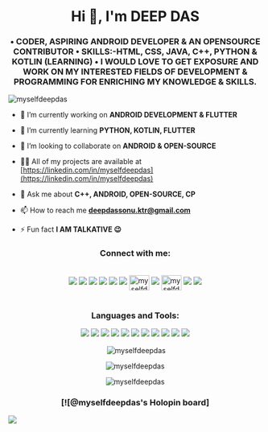 <h1 align="center">Hi 👋, I'm DEEP DAS</h1>
<h3 align="center">• CODER, ASPIRING ANDROID DEVELOPER & AN OPENSOURCE CONTRIBUTOR • SKILLS:-HTML, CSS, JAVA, C++, PYTHON & KOTLIN (LEARNING) • I WOULD LOVE TO GET EXPOSURE AND WORK ON MY INTERESTED FIELDS OF DEVELOPMENT & PROGRAMMING FOR ENRICHING MY KNOWLEDGE & SKILLS.</h3>

<p align="left"> <img src="https://komarev.com/ghpvc/?username=myselfdeepdas&label=Profile%20views&color=0e75b6&style=flat" alt="myselfdeepdas" /> </p>

- 🔭 I’m currently working on **ANDROID DEVELOPMENT & FLUTTER**

- 🌱 I’m currently learning **PYTHON, KOTLIN, FLUTTER**

- 👯 I’m looking to collaborate on **ANDROID & OPEN-SOURCE**

- 👨‍💻 All of my projects are available at [https://linkedin.com/in/myselfdeepdas](https://linkedin.com/in/myselfdeepdas)

- 💬 Ask me about **C++, ANDROID, OPEN-SOURCE, CP**

- 📫 How to reach me **deepdassonu.ktr@gmail.com**

- ⚡ Fun fact **I AM TALKATIVE 😉**

<h3 align="center">Connect with me:</h3>
<br>
<div align="center">
<a href="https://dev.to/myselfdeepdas" ><img src="https://img.shields.io/badge/dev.to-0A0A0A?style=for-the-badge&logo=devdotto&logoColor=white"></a>
<a href="https://twitter.com/myselfdeepdas" ><img src="https://img.shields.io/badge/Twitter-1DA1F2?style=for-the-badge&logo=twitter&logoColor=white"><a>
<a href="https://linkedin.com/in/myselfdeepdas" ><img src="https://img.shields.io/badge/LinkedIn-0077B5?style=for-the-badge&logo=linkedin&logoColor=white"><a>
<a href="https://facebook.com/myselfdeepdas" ><img src="https://img.shields.io/badge/Facebook-1877F2?style=for-the-badge&logo=facebook&logoColor=white"><a>
<a href="https://instagram.com/myselfdeepdas" ><img src="https://img.shields.io/badge/Instagram-E4405F?style=for-the-badge&logo=instagram&logoColor=white"><a>
<a href="https://www.codechef.com/users/myselfdeepdas" ><img src="https://img.shields.io/badge/-CodeChef-5B4638?style=for-the-badge&logo=CodeChef&logoColor=white"><a>
<a href="https://codeforces.com/profile/myselfdeepdas" target="blank"><img align="center" src="https://raw.githubusercontent.com/rahuldkjain/github-profile-readme-generator/master/src/images/icons/Social/codeforces.svg" alt="myselfdeepdas" height="30" width="40"  /></a>
<a href="https://hackerrank.com/myselfdeepdas" ><img src="https://img.shields.io/badge/-Hackerrank-2EC866?style=for-the-badge&logo=HackerRank&logoColor=white"><a>
<a href="https://auth.geeksforgeeks.org/user/myselfdeepdas" target="blank"><img align="center" src="https://raw.githubusercontent.com/rahuldkjain/github-profile-readme-generator/master/src/images/icons/Social/geeks-for-geeks.svg" alt="myselfdeepdas" height="30" width="40"  /></a>
<a href="https://hackerearth.com/myselfdeepdas" ><img src="https://img.shields.io/badge/HackerEarth-%232C3454.svg?&style=for-the-badge&logo=HackerEarth&logoColor=Blue"><a>
<a href="https://leetcode.com/myselfdeepdas" ><img src="https://img.shields.io/badge/-LeetCode-FFA116?style=for-the-badge&logo=LeetCode&logoColor=black"><a>



</div>
</br>
<h3 align="center">Languages and Tools:</h3>
<div align="center">
 
<img src = "https://img.shields.io/badge/Android-3DDC84?style=for-the-badge&logo=android&logoColor=white">
<img src = "https://img.shields.io/badge/C%2B%2B-00599C?style=for-the-badge&logo=c%2B%2B&logoColor=white">
<img src = "https://img.shields.io/badge/CSS3-1572B6?style=for-the-badge&logo=css3&logoColor=white">
<img src = "https://img.shields.io/badge/Dart-0175C2?style=for-the-badge&logo=dart&logoColor=white">
<img src = "https://img.shields.io/badge/firebase-ffca28?style=for-the-badge&logo=firebase&logoColor=black">
<img src = "https://img.shields.io/badge/Flutter-02569B?style=for-the-badge&logo=flutter&logoColor=white">
<img src = "https://img.shields.io/badge/HTML5-E34F26?style=for-the-badge&logo=html5&logoColor=white">
<img src = "https://img.shields.io/badge/Java-ED8B00?style=for-the-badge&logo=java&logoColor=white">
<img src = "https://img.shields.io/badge/Kotlin-0095D5?&style=for-the-badge&logo=kotlin&logoColor=white">
<img src = "https://img.shields.io/badge/Adobe%20Photoshop-31A8FF?style=for-the-badge&logo=Adobe%20Photoshop&logoColor=black">
<img src = "https://img.shields.io/badge/Python-FFD43B?style=for-the-badge&logo=python&logoColor=darkgreen">
</div>

<div align="center">

<p>
<p>&nbsp;<img align="center" src="https://github-readme-stats.vercel.app/api?username=myselfdeepdas&show_icons=true&locale=en" alt="myselfdeepdas" /></p>

<p><img align="center" src="https://github-readme-streak-stats.herokuapp.com/?user=myselfdeepdas&" alt="myselfdeepdas" /></p>

<p><img align="center" src="https://github-readme-stats.vercel.app/api/top-langs?username=myselfdeepdas&show_icons=true&locale=en&layout=compact" alt="myselfdeepdas" /></p>
  </p>
</div>


<h3 align="center">[![@myselfdeepdas's Holopin board]</h3>
<a href="https://holopin.io/@myselfdeepdas" ><img src="https://holopin.io/api/user/board?user=myselfdeepdas"><a>
